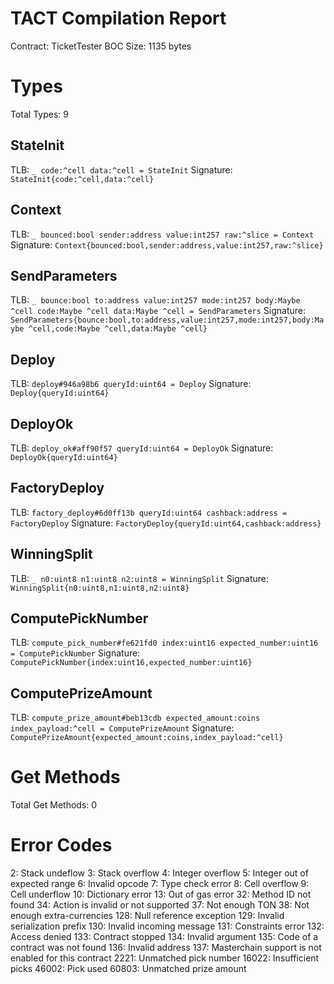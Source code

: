 # TACT Compilation Report
Contract: TicketTester
BOC Size: 1135 bytes

# Types
Total Types: 9

## StateInit
TLB: `_ code:^cell data:^cell = StateInit`
Signature: `StateInit{code:^cell,data:^cell}`

## Context
TLB: `_ bounced:bool sender:address value:int257 raw:^slice = Context`
Signature: `Context{bounced:bool,sender:address,value:int257,raw:^slice}`

## SendParameters
TLB: `_ bounce:bool to:address value:int257 mode:int257 body:Maybe ^cell code:Maybe ^cell data:Maybe ^cell = SendParameters`
Signature: `SendParameters{bounce:bool,to:address,value:int257,mode:int257,body:Maybe ^cell,code:Maybe ^cell,data:Maybe ^cell}`

## Deploy
TLB: `deploy#946a98b6 queryId:uint64 = Deploy`
Signature: `Deploy{queryId:uint64}`

## DeployOk
TLB: `deploy_ok#aff90f57 queryId:uint64 = DeployOk`
Signature: `DeployOk{queryId:uint64}`

## FactoryDeploy
TLB: `factory_deploy#6d0ff13b queryId:uint64 cashback:address = FactoryDeploy`
Signature: `FactoryDeploy{queryId:uint64,cashback:address}`

## WinningSplit
TLB: `_ n0:uint8 n1:uint8 n2:uint8 = WinningSplit`
Signature: `WinningSplit{n0:uint8,n1:uint8,n2:uint8}`

## ComputePickNumber
TLB: `compute_pick_number#fe621fd0 index:uint16 expected_number:uint16 = ComputePickNumber`
Signature: `ComputePickNumber{index:uint16,expected_number:uint16}`

## ComputePrizeAmount
TLB: `compute_prize_amount#beb13cdb expected_amount:coins index_payload:^cell = ComputePrizeAmount`
Signature: `ComputePrizeAmount{expected_amount:coins,index_payload:^cell}`

# Get Methods
Total Get Methods: 0

# Error Codes
2: Stack undeflow
3: Stack overflow
4: Integer overflow
5: Integer out of expected range
6: Invalid opcode
7: Type check error
8: Cell overflow
9: Cell underflow
10: Dictionary error
13: Out of gas error
32: Method ID not found
34: Action is invalid or not supported
37: Not enough TON
38: Not enough extra-currencies
128: Null reference exception
129: Invalid serialization prefix
130: Invalid incoming message
131: Constraints error
132: Access denied
133: Contract stopped
134: Invalid argument
135: Code of a contract was not found
136: Invalid address
137: Masterchain support is not enabled for this contract
2221: Unmatched pick number
16022: Insufficient picks
46002: Pick used
60803: Unmatched prize amount